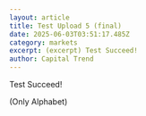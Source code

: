 ```yaml
---
layout: article
title: Test Upload 5 (final)
date: 2025-06-03T03:51:17.485Z
category: markets
excerpt: (excerpt) Test Succeed!
author: Capital Trend
---
```

T﻿est Succeed!

(O﻿nly Alphabet)